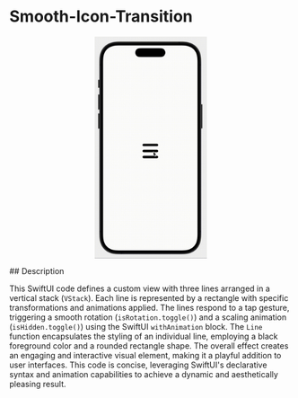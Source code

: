 # Smooth-Icon-Transition

<p align="center">
  <img width="200" align="center" src="https://github.com/kambizvb6/Smooth-Icon-Transition/blob/main/SmoothI-Icon.gif" alt="demo"/>
</p>
## Description

This SwiftUI code defines a custom view with three lines arranged in a vertical stack (`VStack`). Each line is represented by a rectangle with specific transformations and animations applied. The lines respond to a tap gesture, triggering a smooth rotation (`isRotation.toggle()`) and a scaling animation (`isHidden.toggle()`) using the SwiftUI `withAnimation` block. The `Line` function encapsulates the styling of an individual line, employing a black foreground color and a rounded rectangle shape. The overall effect creates an engaging and interactive visual element, making it a playful addition to user interfaces. This code is concise, leveraging SwiftUI's declarative syntax and animation capabilities to achieve a dynamic and aesthetically pleasing result.
